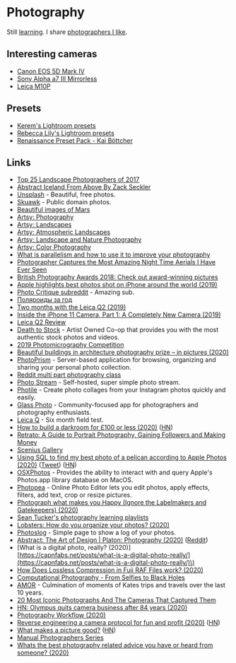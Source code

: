 # Photography

Still [learning](https://www.instagram.com/nikitavoloboev/). I share [photographers I like](./#photography).

## Interesting cameras

* [Canon EOS 5D Mark IV](https://www.canon.com.cy/cameras/eos-5d-mark-iv/)
* [Sony Alpha a7 III Mirrorless](https://www.bhphotovideo.com/c/product/1394217-REG/sony_ilce_7m3_alpha_a7_iii_mirrorless.html)
* [Leica M10P](https://www.nivo-schweitzer.nl/leica-20021-m10-p-body-black-chrome-finish/p23608)

## Presets

* [Kerem's Lightroom presets](http://kerem-bakir.com/shop/)
* [Rebecca Lily's Lightroom presets](https://www.rebeccalily.com/products)
* [Renaissance Preset Pack - Kai Böttcher](https://www.kai-boettcher.com/shop/renaissance)

## Links

* [Top 25 Landscape Photographers of 2017](https://www.capturelandscapes.com/top-25-landscape-photographers-of-2017/)
* [Abstract Iceland From Above By Zack Seckler](https://www.ignant.com/2016/02/01/abstract-iceland-from-above-by-zack-seckler/)
* [Unsplash](https://unsplash.com) - Beautiful, free photos.
* [Skuawk](http://skuawk.com) - Public domain photos.
* [Beautiful images of Mars](https://www.uahirise.org/catalog/index.php?page=1)
* [Artsy: Photography](https://www.artsy.net/gene/photography)
* [Artsy: Landscapes](https://www.artsy.net/gene/landscapes)
* [Artsy: Atmospheric Landscapes](https://www.artsy.net/gene/atmospheric-landscapes)
* [Artsy: Landscape and Nature Photography](https://www.artsy.net/gene/landscape-and-nature-photography)
* [Artsy: Color Photography](https://www.artsy.net/gene/color-photography)
* [What is parallelism and how to use it to improve your photography](https://medium.com/@zellersamuel/what-is-parallelism-and-how-to-use-it-to-improve-your-photography-652240f9408f?sk=75b2840481296e121617627ba8f98e55)
* [Photographer Captures the Most Amazing Night Time Aerials I Have Ever Seen](http://themindcircle.com/night-time-aerial-photographs/)
* [British Photography Awards 2018: Check out award-winning pictures](https://www.bbc.co.uk/newsround/47060311)
* [Apple highlights best photos shot on iPhone around the world \(2019\)](https://www.apple.com/newsroom/2019/02/apple-highlights-best-photos-shot-on-iphone-around-the-world/)
* [Photo Critique subreddit](https://www.reddit.com/r/photocritique/) - Amazing sub.
* [Поляроиды за год](http://sergeykorol.ru/blog/polaroids/)
* [Two months with the Leica Q2 \(2019\)](https://photos.mrfrisby.com/two-months-with-the-leica-q2)
* [Inside the iPhone 11 Camera, Part 1: A Completely New Camera \(2019\)](https://blog.halide.cam/inside-the-iphone-11-camera-part-1-a-completely-new-camera-28ea5d091071)
* [Leica Q2 Review](https://www.needoptic.com/leica-q2-review-2019)
* [Death to Stock](https://deathtothestockphoto.com/) - Artist Owned Co-op that provides you with the most authentic stock photos and videos.
* [2019 Photomicrography Competition](https://www.nikonsmallworld.com/galleries/2019-photomicrography-competition)
* [Beautiful buildings in architecture photography prize – in pictures \(2020\)](https://www.theguardian.com/artanddesign/gallery/2020/jan/28/beautiful-buildings-in-architecture-photography-prize-in-pictures)
* [PhotoPrism](https://github.com/photoprism/photoprism) - Server-based application for browsing, organizing and sharing your personal photo collection.
* [Reddit multi part photography class](https://www.reddit.com/r/photoclass/)
* [Photo Stream](https://github.com/maxvoltar/photo-stream) - Self-hosted, super simple photo stream.
* [Photile](https://photile.co/) - Create photo collages from your Instagram photos quickly and easily.
* [Glass Photo](https://glass.photo/) - Community-focused app for photographers and photography enthusiasts.
* [Leica Q](https://craigmod.com/essays/leica_q/) - Six month field test.
* [How to build a darkroom for £100 or less \(2020\)](https://www.35mmc.com/06/04/2020/darkroom-technique-part-1-how-to-build-a-darkroom-for-100-or-less-by-sroyon-mukherjee/) \([HN](https://news.ycombinator.com/item?id=22948687)\)
* [Retrato: A Guide to Portrait Photography, Gaining Followers and Making Money](https://www.notion.so/Retrato-9de8ae4447804ed189838bd3a8b3d509)
* [Scenius Gallery](https://www.sceniusgallery.com/)
* [Using SQL to find my best photo of a pelican according to Apple Photos \(2020\)](https://simonwillison.net/2020/May/21/dogsheep-photos/) \([Tweet](https://twitter.com/simonw/status/1263550178134376448)\) \([HN](https://news.ycombinator.com/item?id=23271053)\)
* [OSXPhotos](https://github.com/RhetTbull/osxphotos) - Provides the ability to interact with and query Apple's Photos.app library database on MacOS.
* [Photopea](https://www.photopea.com/) - Online Photo Editor lets you edit photos, apply effects, filters, add text, crop or resize pictures.
* [Photograph what makes you Happy \(Ignore the Labelmakers and Gatekeepers\) \(2020\)](https://www.youtube.com/watch?v=ZJGZxzH_ZpU)
* [Sean Tucker's photography learning playlists](https://www.youtube.com/user/seantuckermerge/playlists)
* [Lobsters: How do you organize your photos? \(2020\)](https://lobste.rs/s/dmsavh/how_do_you_organize_your_photos)
* [Photoslog](https://github.com/michaelvillar/photoslog) - Simple page to show a log of your photos.
* [Abstract: The Art of Design \| Platon: Photography \(2020\)](https://www.youtube.com/watch?v=BDpqt-haLLM) \([Reddit](https://www.reddit.com/r/photography/comments/gv6pxs/abstract_the_art_of_design_platon_photography/)\)
* \[What is a digital photo, really? \(2020\)\][https://capnfabs.net/posts/what-is-a-digital-photo-really/](https://capnfabs.net/posts/what-is-a-digital-photo-really/)\)
* [How Does Lossless Compression in Fuji RAF Files work? \(2020\)](https://capnfabs.net/posts/fuji-raf-compression-algorithm/)
* [Computational Photography - From Selfies to Black Holes](https://vas3k.com/blog/computational_photography/)
* [AMOR](http://amor.katebellm.com/) - Culmination of moments of Kates trips and travels over the last 10 years.
* [20 Most Iconic Photographs And The Cameras That Captured Them](https://themindcircle.com/iconic-photographs/)
* [HN: Olympus quits camera business after 84 years \(2020\)](https://news.ycombinator.com/item?id=23644253)
* [Photography Workflow \(2020\)](https://simonsarris.substack.com/p/photography-workflow)
* [Reverse engineering a camera protocol for fun and profit \(2020\)](https://www.thirtythreeforty.net/posts/2020/05/hacking-reolink-cameras-for-fun-and-profit/) \([HN](https://news.ycombinator.com/item?id=23855884)\)
* [What makes a picture good?](https://phillipreeve.net/blog/what-makes-a-picture-good/) \([HN](https://news.ycombinator.com/item?id=23861090)\)
* [Manual Photographers Series](https://phillipreeve.net/blog/photography/)
* [Whats the best photography related advice you have or heard from someone? \(2020\)](https://www.reddit.com/r/photography/comments/hsufjj/whats_the_best_photography_related_advice_you/)

